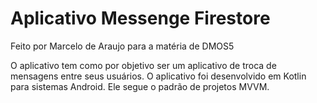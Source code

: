 # Aplicativo Messenge Firestore

Feito por Marcelo de Araujo para a matéria de DMOS5

O aplicativo tem como por objetivo ser um aplicativo de troca de mensagens entre seus usuários.
O aplicativo foi desenvolvido em Kotlin para sistemas Android. Ele segue o padrão de projetos MVVM.
